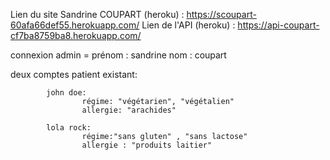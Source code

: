 Lien du site Sandrine COUPART (heroku) : https://scoupart-60afa66def55.herokuapp.com/
Lien de l'API (heroku)                 : https://api-coupart-cf7ba8759ba8.herokuapp.com/

connexion admin =  prénom : sandrine
                   nom : coupart

deux comptes patient existant:

            john doe: 
                    régime: "végétarien", "végétalien"
                    allergie: "arachides"

            lola rock:
                    régime:"sans gluten" , "sans lactose"
                    allergie : "produits laitier"
